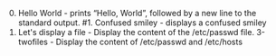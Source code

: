 0. Hello World - prints “Hello, World”, followed by a new line to the standard output.
#1. Confused smiley - displays a confused smiley
2. Let's display a file - Display the content of the /etc/passwd file.
3-twofiles - Display the content of /etc/passwd and /etc/hosts
